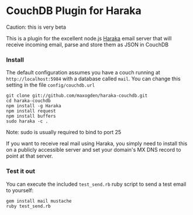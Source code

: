 # CouchDB Plugin for Haraka

Caution: this is very beta

This is a plugin for the excellent node.js [Haraka](https://github.com/baudehlo/Haraka) email server that will receive incoming email, parse and store them as JSON in CouchDB

### Install

The default configuration assumes you have a couch running at `http://localhost:5984` with a database called `mail`. You can change this setting in the file `config/couchdb.url`

    git clone git://github.com/maxogden/haraka-couchdb.git
    cd haraka-couchdb
    npm install -g Haraka
    npm install request
    npm install buffers
    sudo haraka -c .

Note: sudo is usually required to bind to port 25

If you want to receive real mail using Haraka, you simply need to install this on a publicly accessible server and set your domain's MX DNS record to point at that server.
    
### Test it out

You can execute the included `test_send.rb` ruby script to send a test email to yourself:

    gem install mail mustache
    ruby test_send.rb